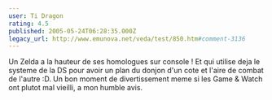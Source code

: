 ```yaml
---
user: Ti Dragon
rating: 4.5
published: 2005-05-24T06:28:35.000Z
legacy_url: http://www.emunova.net/veda/test/850.htm#comment-3136
---
```

Un Zelda a la hauteur de ses homologues sur console ! Et qui utilise deja le systeme de la DS pour avoir un plan du donjon d'un cote et l'aire de combat de l'autre :D. Un bon moment de divertissement meme si les Game & Watch ont plutot mal vieilli, a mon humble avis.